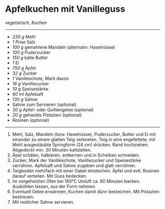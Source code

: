 # Apfelkuchen mit Vanilleguss
*vegetarisch, Kuchen*

---
- *230 g* Mehl
- *1 Prise* Salz
- *100 g* gemahlene Mandeln (alternativ: Haselnüsse)
- *100 g* Puderzucker
- *150 g* kalte Butter
- *1* Ei
- *750 g* Äpfel
- *32 g* Zucker
- *1* Vanilleschote, Mark davon
- *16 g* Vanillezucker
- *10 g* Speisestärke
- *60 ml* Apfelsaft
- *130 g* Sahne
- Sahne zum Servieren (optional)
- *30 g* Apfel- oder Quittengelee (optional)
- *20 g* gehackte Pistazien (optional)
- Rosinen (optional)
---
1. Mehl, Salz, Mandeln (bzw. Haselnüsse), Puderzucker, Butter und Ei mit einander zu einem glatten Teig verkneten. Teig in eine engefettete, mit Mehl ausgestäubte Springform (24 cm) drücken. Rand hochziehen. Abgedeckt min. 30 Minuten kaltstellen.
2. Äpel schälen, halbieren, entkernen und in Scheiben schneiden.
3. Zucker, Mark der Vanilleschote, Vanillezucker und Speisestärke verrühren. Apfelsaft und Sahne zugeben und glatt verrühren.
4. Teigboden mehrfach mit einer Gabel einstechen. Äpfel und evtl. Rosinen darauf verteilen. Mit Guss bedecken.
5. Im vorgeheizten Ofen bei 160°C Umluft ca. 60 Minuten backen. Auskühlen lassen, aus der Form nehmen.
6. Eventuell Gelee erwärmen, Kuchen damit dünn besteichen. Mit Pistazien bestreuen.
7. Mit restlicher Sahne servieren.
